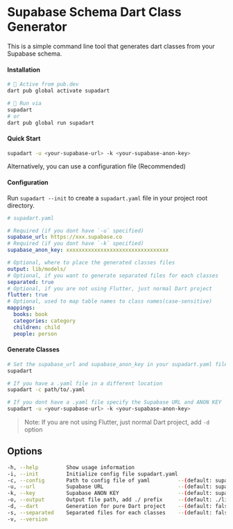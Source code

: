 # Supabase Schema Dart Class Generator

This is a simple command line tool that generates dart classes from your Supabase schema.

#### Installation

```bash
# 🎯 Active from pub.dev
dart pub global activate supadart
```

```bash
# 🚀 Run via
supadart
# or
dart pub global run supadart
```

#### Quick Start

```bash
supadart -u <your-supabase-url> -k <your-supabase-anon-key>
```

Alternatively, you can use a configuration file (Recommended)

#### Configuration

Run `supadart --init` to create a `supadart.yaml` file in your project root directory.

```yaml
# supadart.yaml

# Required (if you dont have `-u` specified)
supabase_url: https://xxx.supabase.co
# Required (if you dont have `-k` specified)
supabase_anon_key: xxxxxxxxxxxxxxxxxxxxxxxxxxxxxxxxx

# Optional, where to place the generated classes files
output: lib/models/
# Optional, if you want to generate separated files for each classes
separated: true
# Optional, if you are not using Flutter, just normal Dart project
flutter: true
# Optional, used to map table names to class names(case-sensitive)
mappings:
  books: book
  categories: category
  children: child
  people: person
```

#### Generate Classes

```bash
# Set the supabase_url and supabase_anon_key in your supadart.yaml file
supadart

# If you have a .yaml file in a different location
supadart -c path/to/.yaml

# If you dont have a .yaml file specify the Supabase URL and ANON KEY
supadart -u <your-supabase-url> -k <your-supabase-anon-key>

```

> Note: If you are not using Flutter, just normal Dart project, add `-d` option

## Options

```bash
-h, --help         Show usage information
-i, --init         Initialize config file supadart.yaml
-c, --config       Path to config file of yaml         --(default: supadart.yaml)
-u, --url          Supabase URL                        --(default: supadart.yaml supabase_url)
-k, --key          Supabase ANON KEY                   --(default: supadart.yaml supabase_anon_key)
-o, --output       Output file path, add ./ prefix     --(default: ./lib/generated_classes.dart or ./lib/models/ if --separated is enabled
-d, --dart         Generation for pure Dart project    --(default: false)
-s, --separated    Separated files for each classes    --(default: false)
-v, --version
```
